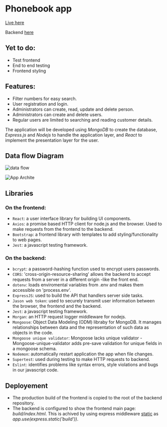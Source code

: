 # Phonebook app

[Live here](https://express-phonebook-backend.onrender.com)

Backend [here](https://github.com/AndresBo/express-phonebook-backend/tree/main)

## Yet to do:
- Test frontend
- End to end testing
- Frontend styling 

## Features:
- Filter numbers for easy search.
- User registration and login.
- Administrators can create, read, update and delete person.
- Administrators can create and delete users.
- Regular users are limited to searching and reading customer details.

The application will be developed using *MongoDB* to create the database, *Express.js* and *Nodejs* to handle the application layer, and *React* to implement the presentation layer for the user.

## Data flow Diagram

![data flow](https://github.com/AndresBo/phonebook-app/assets/85352176/e7b6ef5e-662e-436e-a3ea-c876d52f279c)

![App Archite](https://github.com/AndresBo/phonebook-app/assets/85352176/7c173471-451f-4692-a522-fd524f1aae8d)


## Libraries
### On the frontend:
- ```React```: a user interface library for building UI components. 
- ```Axios```: a promise based HTTP client for node.js and the browser. Used to make requests from the frontend to the backend.
- ```Bootstrap```: a frontend library with templates to add styling/functionality to web pages.
- ```Jest```: a javascript testing framework.
### On the backend:
- ```bcrypt```: a password-hashing function used to encrypt users passwords.
- ```CORS```: 'cross-origin-resource-sharing' allows the backend to accept requests from a server in a different origin -like the front end.
- ```dotenv```: loads enviromental variables from .env and makes them accessible on 'process.env'.
- ```ExpressJS```: used to build the API that handlers server side tasks.
- ```Jason web token```: used to securely transmit user information between the browser, the frontend and the backend.
- ```Jest```: a javascript testing framework.
- ```Morgan```: an HTTP request logger middleware for nodejs.
- ```Mongoose```: Object Data Modeling (ODM) libraby for MongoDB. It manages relationships between data and the representation of such data as objects in the code.
- ```Mongoose unique validator```: Mongoose lacks unique validator - Mongoose-unique-validator adds pre-save validation for unique fields in a mongoose schema.
- ```Nodemon```: automatically restart application the app when file changes.
- ```Supertest```: used during testing to make HTTP requests to backend.
- ```Eslint```: identifies problems like syntax errors, style violations and bugs in our javascript code.
  
## Deployement
- The production build of the frontend is copied to the root of the backend repository.
- The backend is configured to show the frontend main page: *build/index.html*. This is achived by using express middleware [static](https://expressjs.com/en/starter/static-files.html) as *app.use(express.static('build'))*.




